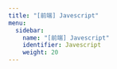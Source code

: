 ```yaml
---
title: "[前端] Javescript"
menu:
  sidebar:
    name: "[前端] Javescript"
    identifier: Javescript
    weight: 20
---
```

